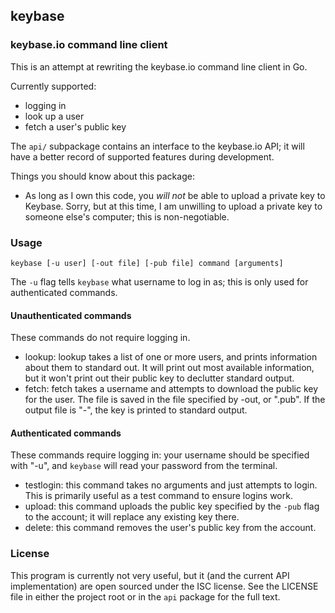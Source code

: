 ## keybase
### keybase.io command line client

This is an attempt at rewriting the keybase.io command line client in Go.

Currently supported:

* logging in
* look up a user
* fetch a user's public key

The `api/` subpackage contains an interface to the keybase.io API;
it will have a better record of supported features during development.

Things you should know about this package:

* As long as I own this code, you *will not* be able to upload a
  private key to Keybase. Sorry, but at this time, I am unwilling to
  upload a private key to someone else's computer; this is
  non-negotiable.

### Usage

    keybase [-u user] [-out file] [-pub file] command [arguments]

The `-u` flag tells `keybase` what username to log in as; this is only
used for authenticated commands.

#### Unauthenticated commands

These commands do not require logging in.

* lookup: lookup takes a list of one or more users, and prints
  information about them to standard out. It will print out most
  available information, but it won't print out their public key to
  declutter standard output.
* fetch: fetch takes a username and attempts to download the public
  key for the user. The file is saved in the file specified by -out,
  or "<username>.pub". If the output file is "-", the key is printed
  to standard output.

#### Authenticated commands

These commands require logging in: your username should be specified
with "-u", and `keybase` will read your password from the terminal.

* testlogin: this command takes no arguments and just attempts to
  login. This is primarily useful as a test command to ensure logins
  work.
* upload: this command uploads the public key specified by the `-pub`
  flag to the account; it will replace any existing key there.
* delete: this command removes the user's public key from the account.

### License

This program is currently not very useful, but it (and the current API
implementation) are open sourced under the ISC license. See the
LICENSE file in either the project root or in the `api` package for
the full text.
